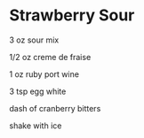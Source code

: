 Strawberry Sour
===============

3 oz sour mix

1/2 oz creme de fraise

1 oz ruby port wine

3 tsp egg white

dash of cranberry bitters

shake with ice
